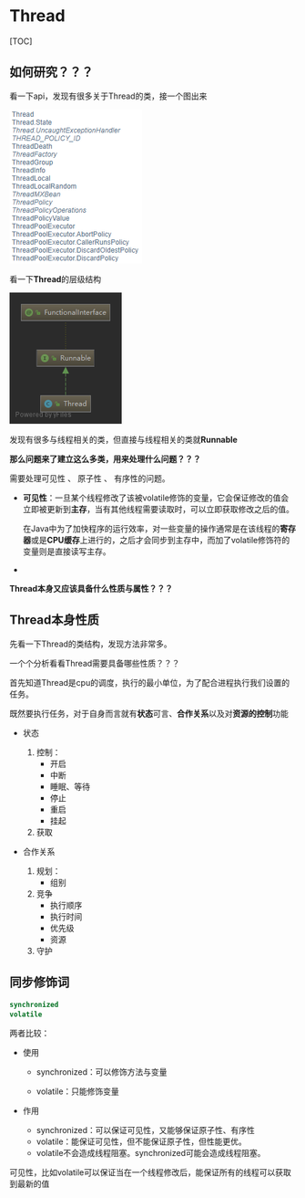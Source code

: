 # Thread

[TOC]

## 如何研究？？？

看一下api，发现有很多关于Thread的类，接一个图出来

<img src="../images/thread_api.png" />

看一下**Thread**的层级结构

<img src="../images/thread_hierarchical_structure.png" />

发现有很多与线程相关的类，但直接与线程相关的类就**Runnable**

**那么问题来了建立这么多类，用来处理什么问题？？？**

需要处理可见性 、 原子性 、 有序性的问题。

- **可见性**：一旦某个线程修改了该被volatile修饰的变量，它会保证修改的值会立即被更新到**主存**，当有其他线程需要读取时，可以立即获取修改之后的值。

  在Java中为了加快程序的运行效率，对一些变量的操作通常是在该线程的**寄存器**或是**CPU缓存**上进行的，之后才会同步到主存中，而加了volatile修饰符的变量则是直接读写主存。

- 

**Thread本身又应该具备什么性质与属性？？？**



## Thread本身性质

先看一下Thread的类结构，发现方法非常多。

一个个分析看看Thread需要具备哪些性质？？？

首先知道Thread是cpu的调度，执行的最小单位，为了配合进程执行我们设置的任务。

既然要执行任务，对于自身而言就有**状态**可言、**合作关系**以及对**资源的控制**功能

- 状态

  1. 控制：
     - 开启
     - 中断
     - 睡眠、等待
     - 停止
     - 重启
     - 挂起
  2. 获取

- 合作关系

  1. 规划：
     - 组别
  2. 竞争
     - 执行顺序
     - 执行时间
     - 优先级
     - 资源
  3. 守护

  





## 同步修饰词

```java
synchronized
volatile
```

两者比较：

- 使用

  - synchronized：可以修饰方法与变量

  - volatile：只能修饰变量

- 作用

  - synchronized：可以保证可见性，又能够保证原子性、有序性
  - volatile：能保证可见性，但不能保证原子性，但性能更优。
  - volatile不会造成线程阻塞。synchronized可能会造成线程阻塞。

可见性，比如volatile可以保证当在一个线程修改后，能保证所有的线程可以获取到最新的值